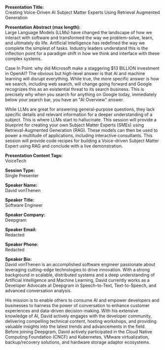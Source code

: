 **Presentation Title:**  
Creating Voice-Driven AI Subject Matter Experts Using Retrieval Augmented Generation

**Presentation Abstract (max length):**  
Large Language Models (LLMs) have changed the landscape of how we interact with software and transformed the way we problem-solve, learn, and ultimately do life. Artificial Intelligence has redefined the way we complete the simplest of tasks. Industry leaders understand this is the inflection point for a paradigm shift in how we think and interface with these complex systems.

Case In Point: why did Microsoft make a staggering $13 BILLION investment in OpenAI? The obvious but high-level answer is that AI and machine learning will disrupt everything. While true, the more specific answer is how we search, including web search, will change going forward and Google recognizes this as an existential threat to its search business. This is precisely why when you search for anything on Google today, immediately below your search bar, you have an "AI Overview" answer.

While LLMs are great for answering general-purpose questions, they lack specific details and relevant information for a deeper understanding of a subject. This is where LLMs start to hallucinate. This session will provide a blueprint for creating your own Subject Matter Experts (SMEs) using Retrieval-Augmented Generation (RAG). These models can then be used to power a multitude of applications, including interactive consultants. This session will provide code recipes for building a Voice-driven Subject Matter Expert using RAG and conclude with a live demonstration.

**Presentation Content Tags:**  
VoiceTech

**Session Type:**  
Single Presenter

**Speaker Name:**  
David vonThenen

**Speaker Title:**  
Software Engineer

**Speaker Company:**  
Deepgram

**Speaker Email:**  
Redacted

**Speaker Phone:**  
Redacted

**Speaker Bio:**  
David vonThenen is an accomplished software engineer passionate about leveraging cutting-edge technologies to drive innovation. With a strong background in scalable, distributed systems and a deep understanding of Artificial Intelligence and Machine Learning, David currently works as a Developer Advocate at Deepgram in Speech-to-Text, Text-to-Speech, and advanced conversation analysis.

His mission is to enable others to consume AI and empower developers and businesses to harness the power of conversation to enhance customer experiences and data-driven decision-making. With his extensive knowledge of AI, David actively engages with the developer community, delivering compelling technical content, hosting workshops, and providing valuable insights into the latest trends and advancements in the field. Before joining Deepgram, David actively participated in the Cloud Native Computing Foundation (CNCF) and Kubernetes, VMware virtualization, backup/recovery solutions, and hardware storage adaptor ecosystems.